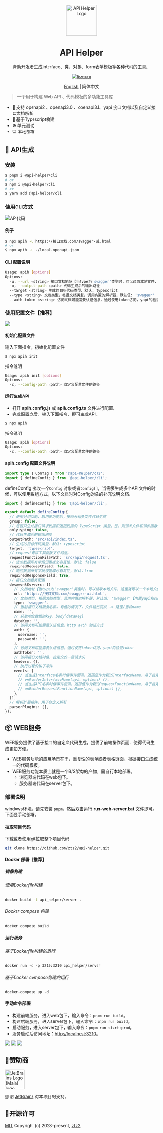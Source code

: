 <div align="center">
  <a href="https://github.com/ztz2/api-helper" target="_blank">
    <img alt="API Helper Logo" width="100" src="./packages/docs/src/public/images/logo-red.svg"/>
  </a>
</div>
<div align="center">
  <h1>API Helper</h1>
</div>

<div align="center">

帮助开发者生成interface、类、对象、form表单模板等各种代码的工具。

[![license](https://img.shields.io/badge/license-MIT-blue.svg)](https://github.com/ztz2/api-helper/blob/main/LICENSE)

</div>

<div align="center">

[English](./README.md) | 简体中文 

</div>

> 一个用于构建 Web API 、代码模板的多功能工具库

- 🎉️ 支持 openapi2 、openapi3.0 、openapi3.1、yapi 接口文档以及自定义接口文档解析
- 💪 基于Typescript构建
- ⚙️ 单元测试
- 💻 本地部署

## 📄 API生成

### 安装
```sh
$ pnpm i @api-helper/cli
# or
$ npm i @api-helper/cli
# or
$ yarn add @api-helper/cli
```

### 使用CLI方式

![API代码](./packages/docs/src/public/images/api-code-cli.gif)
#### 例子
```sh
$ npx apih -u https://接口文档.com/swagger-ui.html
# or
$ npx apih -u ./local-openapi.json
```

#### CLI 配置说明
```sh
Usage: apih [options]
Options:
  -u, --url <string> 接口文档地址【当type为'swagger'类型时，可以读取本地文件，这里就可以一个本地文件路径】
  -o, --output-path <path> 代码生成后的输出路径
  --target <string> 生成的目标代码类型，默认: typescript
  --type <string> 文档类型，根据文档类型，调用内置的解析器，默认值: 'swagger'
  --auth-token <string> 访问文档可能需要认证信息，通过使用token访问，yapi的验证token
```


### 使用配置文件【推荐】

![](./packages/docs/src/public/images/api-code.gif)

#### 初始化配置文件
输入下面指令，初始化配置文件
```sh
$ npx apih init
```

指令说明
```sh
Usage: apih init [options]
Options:
  -c, --config-path <path> 自定义配置文件的路径
```

#### 运行生成API

* 打开 **apih.config.js** 或 **apih.config.ts** 文件进行配置。
* 完成配置之后，输入下面指令，即可生成API。

```sh
$ npx apih 
```

指令说明
```sh
Usage: apih [options]
Options:
  -c, --config-path <path> 自定义配置文件的路径
```

#### apih.config 配置文件说明
```typescript
import type { Config } from '@api-helper/cli';
import { defineConfig } from '@api-helper/cli';
```
defineConfig 接收一个`Config` 对象或者`Config[]`，当需要生成多个API文件的时候，可以使用数组方式，以下文档时对Config对象的补充说明文档。

```typescript
import { defineConfig } from '@api-helper/cli';

export default defineConfig({
  // 使用分组功能，启用该功能后，按照分组多文件代码生成
  group: false,
  // 是否只生成接口请求数据和返回数据的 TypeScript 类型。是，则请求文件和请求函数都不会生成。
  onlyTyping: false,
  // 代码生成后的输出路径
  outputPath: 'src/api/index.ts',
  // 生成的目标代码类型。默认: typescript
  target: 'typescript',
  // request请求工具函数文件路径。
  requestFunctionFilePath: 'src/api/request.ts',
  // 请求数据所有字段设置成必有属性，默认: false
  requiredRequestField: false,
  // 响应数据所有字段设置成必有属性，默认：true
  requiredResponseField: true,
  // 接口文档服务配置
  documentServers: [{
    // 文档地址【当type为'swagger'类型时，可以读取本地文件，这里就可以一个本地文件路径】
    url: 'https://接口文档.com/swagger-ui.html',
    // 文档类型，根据文档类型，调用内置的解析器，默认值: 'swagger'【内置yapi和swagger的解析，其他文档类型，添加parserPlugins自行实现文档解析】
    type: 'swagger',
    // 当前接口文档服务名称，有值的情况下，文件输出变成 -> 路径/当前name
    name: '',
    // 获取响应数据的key，body[dataKey]
    dataKey: '',
    // 访问文档可能需要认证信息，http auth 验证方式
    auth: {
      username: '',
      password: '',
    },
    // 访问文档可能需要认证信息，通过使用token访问，yapi的验证token
    authToken: '',
    // 访问接口文档时候，自定义的一些请求头
    headers: {},
    // 执行过程的钩子事件
    events: {
      // 当生成interface名称时候事件回调，返回值作为新的InterfaceName，用于自定义InterfaceName
      // onRenderInterfaceName(api, options) {},
      // 当生成API名称时候事件回调，返回值作为新的RequestFunctionName，用于自定义RequestFunctionName
      // onRenderRequestFunctionName(api, options) {},
    },
  }],
  // 解析扩展插件，用于自定义解析
  parserPlugins: [],
});

```

## 📦 WEB服务

WEB服务提供了基于接口的自定义代码生成，提供了前端操作页面，使得代码生成更加方便。
* WEB服务功能的应用场景在于，重复性的表单或者表格页面，根据接口生成统一的代码模板。
* WEB服务功能本质上就是一个B/S架构的产物，需自行本地部署。
  * 浏览器端代码在web包下。
  * 服务器端代码在server包下。

### 部署说明
windows环境，请先安装 `pnpm`，然后双击运行 **run-web-server.bat** 文件即可。下面是手动部署。

#### 拉取项目代码
下载或者使用git拉取整个项目代码
```sh
git clone https://github.com/ztz2/api-helper.git
```
#### Docker 部署【推荐】
##### 镜像构建
###### 使用Dockerfile构建
```sh
docker build -t api_helper/server .
```
###### Docker compose 构建
```sh
docker compose build
```
##### 运行服务
###### 基于Dockerfile构建的运行
```shell
docker run -d -p 3210:3210 api_helper/server
```
###### 基于Docker compose构建的运行
```shell
docker-compose up -d
```

#### 手动命令部署
* 构建前端服务，进入web包下，输入命令：`pnpm run build`。
* 构建后端服务，进入server包下，输入命令：`pnpm run build`。
* 启动服务，进入server包下，输入命令：`pnpm run start:prod`。
* 服务启动后访问地址：[http://localhost:3210](http://localhost:3210)。

![](./packages/docs/src/public/images/api-code.gif)
![](./packages/docs/src/public/images/map-code.gif)
![](./packages/docs/src/public/images/file-directory.gif)

## 👏赞助商
<a href="https://www.jetbrains.com" target="_blank">
  <img width="64" src="https://resources.jetbrains.com/storage/products/company/brand/logos/jb_beam.png" alt="JetBrains Logo (Main) logo.">
</a>

感谢 [JetBrains](https://www.jetbrains.com) 对本项目的支持。

## 📃开源许可

[MIT](https://github.com/ztz2/api-helper/blob/main/LICENSE) Copyright (c) 2023-present, [ztz2](https://github.com/ztz2)
